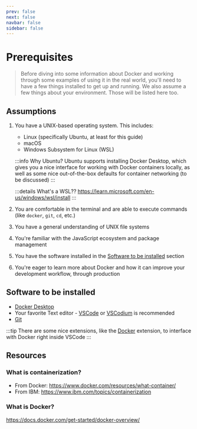 ```yaml
---
prev: false
next: false
navbar: false
sidebar: false
---
```


# Prerequisites

> Before diving into some information about Docker and working through some examples of using it in the real world, you'll need to have a few things installed to get up and running. We also assume a few things about your environment. Those will be listed here too.

## Assumptions

1. You have a UNIX-based operating system. This includes:

   - Linux (specifically Ubuntu, at least for this guide)
   - macOS
   - Windows Subsystem for Linux (WSL)

   :::info Why Ubuntu?
   Ubuntu supports installing Docker Desktop, which gives you a nice interface for working with Docker containers locally, as well as some nice out-of-the-box defaults for container networking (to be discussed)
   :::

   :::details What's a WSL??
   https://learn.microsoft.com/en-us/windows/wsl/install
   :::

2. You are comfortable in the terminal and are able to execute commands (like `docker`, `git`, `cd`, etc.)

3. You have a general understanding of UNIX file systems

4. You're familiar with the JavaScript ecosystem and package management

5. You have the software installed in the [Software to be installed](#software-to-be-installed) section

6. You're eager to learn more about Docker and how it can improve your development workflow, through production

## Software to be installed

- [Docker Desktop](https://docs.docker.com/desktop/)
- Your favorite Text editor - [VSCode](https://code.visualstudio.com/) or [VSCodium](https://vscodium.com/) is recommended
- [Git](https://git-scm.com/)

:::tip
There are some nice extensions, like the [Docker](https://marketplace.visualstudio.com/items?itemName=ms-azuretools.vscode-docker) extension, to interface with Docker right inside VSCode
:::

## Resources

### What is containerization?

- From Docker: https://www.docker.com/resources/what-container/
- From IBM: https://www.ibm.com/topics/containerization

### What is Docker?

https://docs.docker.com/get-started/docker-overview/
